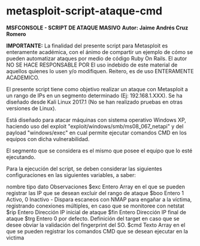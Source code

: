 # metasploit-script-ataque-cmd

**MSFCONSOLE - SCRIPT DE ATAQUE MASIVO**
**Autor: Jaime Andrés Cruz Romero**

**IMPORTANTE:** La finalidad del presente script para Metasploit es enteramente académica, con el ánimo de
compartir un ejemplo de cómo se pueden automatizar ataques por medio de código Ruby On Rails.
El autor NO SE HACE RESPONSABLE POR El uso indebido de este material de aquellos quienes lo usen y/o 
modifiquen. Reitero, es de uso ENTERAMENTE ACADEMICO.

El presente script tiene como objetivo realizar un ataque con Metasploit a un rango de IPs
en un segmento determinado (Ej: 192.168.1.XXX). Se ha diseñado desde Kali Linux 2017.1
(No se han realizado pruebas en otras versiones de Linux).

Está diseñado para atacar máquinas con sistema operativo Windows XP, haciendo uso del
exploit "exploit/windows/smb/ms08_067_netapi" y del payload "windows/exec" en cual permite
ejecutar comandos CMD en los equipos con dicha vulnerabilidad.

El segmento que se considera es el mismo que posee el equipo que lo esté ejecutando.

Para la ejecución del script, se deben considerar las siguientes configuraciones en las 
siguientes variables, a  saber:

nombre		tipo dato		Observaciones
$exc		  Entero			Array en el que se pueden registrar las IP que se desean excluir del rango de ataque
$boo 	  	Entero			1 Activo, 0 Inactivo - Dispara escaneos con NMAP para engañar a la víctima, registrando conexiones múltiples, en caso que se monitoree con netstat
$rip	  	Entero			Dirección IP inicial de ataque
$fin	  	Entero			Dirección IP final de ataque
$trg	  	Entero			0 por defecto. Definición del target en caso que se desee obviar la validación del fingerprint del SO. 
$cmd	  	Texto		  	Array en el que se pueden registrar los comandos CMD que se desean ejecutar en la victima
